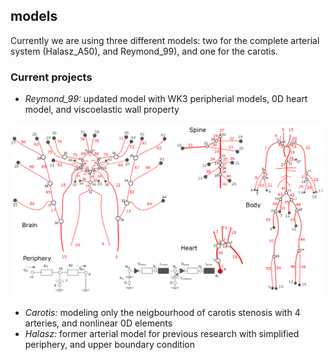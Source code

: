 ## models
Currently we are using three different models: two for the complete arterial system (Halasz_A50), and Reymond_99), and one for the carotis. 

### Current projects
- *Reymond_99:* updated model with WK3 peripherial models, 0D heart model, and viscoelastic wall property

![Alt text](Reymond_99_heart.png?raw=true "Title")

- *Carotis:* modeling only the neigbourhood of carotis stenosis with 4 arteries, and nonlinear 0D elements
- *Halasz:* former arterial model for previous research with simplified periphery, and upper boundary condition